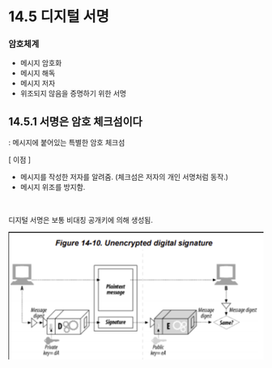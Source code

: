 # 14.5 디지털 서명

### 암호체계
- 메시지 암호화
- 메시지 해독
- 메시지 저자
- 위조되지 않음을 증명하기 위한 서명

## 14.5.1 서명은 암호 체크섬이다
 : 메시지에 붙어있는 특별한 암호 체크섬

[ 이점 ]
- 메시지를 작성한 저자를 알려줌. (체크섬은 저자의 개인 서명처럼 동작.)
- 메시지 위조를 방지함. 

<br/>

디지털 서명은 보통 비대칭 공개키에 의해 생성됨.

![image.png](image.png)

